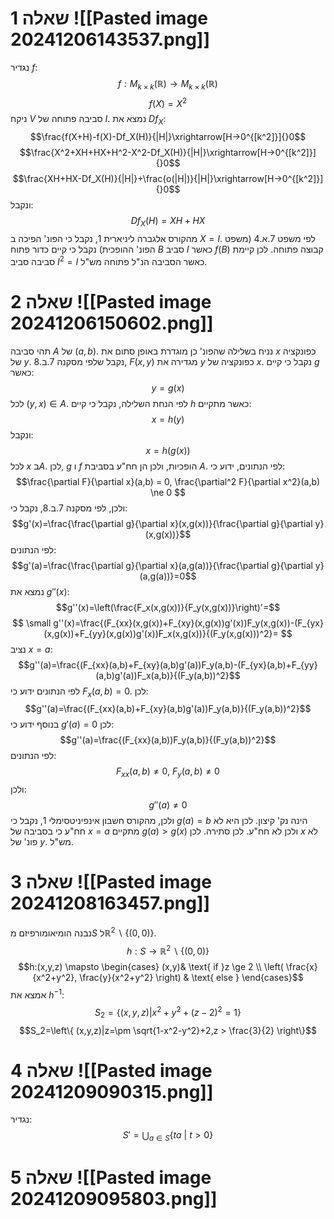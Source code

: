 # שאלה 1 ![[Pasted image 20241206143537.png]]
נגדיר $f$:
$$f: M_{k \times k}(\mathbb{R}) \rightarrow M_{k \times k}(\mathbb{R})$$
$$f(X) = X^2$$
ניקח $V$ סביבה פתוחה של $I$.
נמצא את $Df_X$:
$$\frac{f(X+H)-f(X)-Df_X(H)}{|H|}\xrightarrow[H->0^{[k^2]}]{}0$$
$$\frac{X^2+XH+HX+H^2-X^2-Df_X(H)}{|H|}\xrightarrow[H->0^{[k^2]}]{}0$$
$$\frac{XH+HX-Df_X(H)}{|H|}+\frac{o(|H|)}{|H|}\xrightarrow[H->0^{[k^2]}]{}0$$
ונקבל:
$$Df_X(H)=XH+HX$$
מהקורס אלגברה ליניארית 1, נקבל כי הפונ' הפיכה ב $X=I$.
לפי משפט 7.א.4 (משפט הפונ' ההופכית) נקבל כי קיים כדור פתוח $B$ סביב $I$ כאשר $f(B)$ קבוצה פתוחה.
לכן קיימת סביבה סביב $I^2= I$ כאשר הסביבה הנ"ל פתוחה
מש"ל.
# שאלה 2 ![[Pasted image 20241206150602.png]]
תהי סביבה $A$ של $(a,b)$.
נניח בשלילה שהפונ' כן מוגדרת באופן סתום את $x$ כפונקציה של $y$.
נקבל שלפי מסקנה 7.ב.8, $F(x,y)$ מגדירה את $y$ כפונקציה של $x$.
נקבל כי קיים $g$ כאשר:
$$y=g(x)$$
לכל $(y,x) \in A$.
לפי הנחת השלילה, נקבל כי קיים $h$ כאשר מתקיים:
$$x=h(y)$$
ונקבל:
$$x=h(g(x))$$
לכל $x$ ב$A$.
לכן, $g$ ו $f$ הופכיות, ולכן הן חח"ע בסביבת $A$.
לפי הנתונים, ידוע כי:
$$\frac{\partial F}{\partial x}(a,b) = 0,
\frac{\partial^2 F}{\partial x^2}(a,b) \ne 0 $$
ולכן, לפי מסקנה 7.ב.8, נקבל כי:
$$g'(x)=\frac{\frac{\partial g}{\partial x}(x,g(x))}{\frac{\partial g}{\partial y}(x,g(x))}$$
לפי הנתונים:
$$g'(a)=\frac{\frac{\partial g}{\partial x}(a,g(a))}{\frac{\partial g}{\partial y}(a,g(a))}=0$$
נמצא את $g''(x)$:
$$g''(x)=\left(\frac{F_x(x,g(x))}{F_y(x,g(x))}\right)'=$$
$$
\small g''(x)=\frac{(F_{xx}(x,g(x))+F_{xy}(x,g(x))g'(x))F_y(x,g(x))-(F_{yx}(x,g(x))+F_{yy}(x,g(x))g'(x))F_x(x,g(x))}{(F_y(x,g(x)))^2}=
$$
נציב $x=a$:
$$g''(a)=\frac{(F_{xx}(a,b)+F_{xy}(a,b)g'(a))F_y(a,b)-(F_{yx}(a,b)+F_{yy}(a,b)g'(a))F_x(a,b)}{(F_y(a,b))^2}$$
לפי הנתונים ידוע כי $F_x(a,b)=0$. לכן:
$$g''(a)=\frac{(F_{xx}(a,b)+F_{xy}(a,b)g'(a))F_y(a,b)}{(F_y(a,b))^2}$$
בנוסף ידוע כי $g'(a)=0$ לכן:
$$g''(a)=\frac{(F_{xx}(a,b))F_y(a,b)}{(F_y(a,b))^2}$$
לפי הנתונים:
$$F_{xx}(a,b) \ne 0,\ F_y(a,b) \ne 0$$
ולכן:
$$g''(a) \ne 0$$
ולכן, מהקורס חשבון אינפיניטסימלי 1, נקבל כי $g(a)=b$ הינה נק' קיצון. לכן היא לא חח"ע כי בסביבה של $x=a$ מתקיים $g(a)>g(x)$ ולכן לא חח"ע. 
לכן סתירה.
לכן $x$ לא פונ' של $y$.
מש"ל.
# שאלה 3 ![[Pasted image 20241208163457.png]]
נבנה הומיאומורפיזם מ$S$ ל$\mathbb{R}^2 \backslash \{(0,0)\}$.
$$h:S \rightarrow \mathbb{R}^2 \backslash \{(0,0)\}$$
$$h:(x,y,z) \mapsto 
\begin{cases}
(x,y)& \text{ if }z \ge 2  \\
\left( \frac{x}{x^2+y^2}, \frac{y}{x^2+y^2} \right) & \text{ else }
\end{cases}$$
אמצא את $h^{-1}$:
$$S_2=\{(x,y,z)|x^2+y^2+(z-2)^2=1\}$$
$$S_2=\left\{ (x,y,z)|z=\pm \sqrt{1-x^2-y^2}+2,z > \frac{3}{2}  \right\}$$
$$$$
# שאלה 4 ![[Pasted image 20241209090315.png]]
נגדיר:
$$S'= \bigcup_{a \in S}\{ ta\ |\ t>0 \}$$
# שאלה 5 ![[Pasted image 20241209095803.png]]
